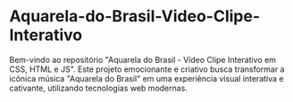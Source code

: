 # Aquarela-do-Brasil-Video-Clipe-Interativo
Bem-vindo ao repositório "Aquarela do Brasil - Vídeo Clipe Interativo em CSS, HTML e JS". Este projeto emocionante e criativo busca transformar a icônica música "Aquarela do Brasil" em uma experiência visual interativa e cativante, utilizando tecnologias web modernas.
